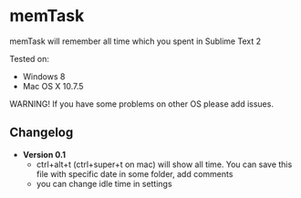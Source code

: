 memTask
===============

memTask will remember all time which you spent in Sublime Text 2

Tested on:
- Windows 8
- Mac OS X 10.7.5

WARNING! If you have some problems on other OS please add issues.

## Changelog

- **Version 0.1**
  - ctrl+alt+t (ctrl+super+t on mac) will show all time. You can save this file with specific date in some folder, add comments
  - you can change idle time in settings
